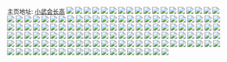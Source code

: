主页地址: [小武会长高](https://weibo.com/u/5337568646) 
![](https://wx4.sinaimg.cn/mw2000/005PdTqSly1h9qj402v90j32c03401kz.jpg) 
![](https://wx4.sinaimg.cn/mw2000/005PdTqSly1h9ocrlpi09j318615atjg.jpg) 
![](https://wx4.sinaimg.cn/mw2000/005PdTqSly1h9ocrmreo1j3340340kjn.jpg) 
![](https://wx4.sinaimg.cn/mw2000/005PdTqSly1h9ocrkwkaij333w340e82.jpg) 
![](https://wx4.sinaimg.cn/mw2000/005PdTqSly1h9ocriwmbgj32a71v3kcd.jpg) 
![](https://wx4.sinaimg.cn/mw2000/005PdTqSly1h9ocro99ppj33402c04qt.jpg) 
![](https://wx4.sinaimg.cn/mw2000/005PdTqSly1h9ocrjwy0rj32c02fbqv5.jpg) 
![](https://wx4.sinaimg.cn/mw2000/005PdTqSly1h9nf8tbk0oj31vh2b5x6q.jpg) 
![](https://wx4.sinaimg.cn/mw2000/005PdTqSly1h9nerykeu4j3340340x6q.jpg) 
![](https://wx4.sinaimg.cn/mw2000/005PdTqSly1h9nerx9mc3j31dv0yuh8m.jpg) 
![](https://wx4.sinaimg.cn/mw2000/005PdTqSly1h9nf8q3zrrj32c02c0kjl.jpg) 
![](https://wx4.sinaimg.cn/mw2000/005PdTqSly1h9jodk5vouj32c0340u0x.jpg) 
![](https://wx4.sinaimg.cn/mw2000/005PdTqSly1h9jodr3u2sj32c03411ky.jpg) 
![](https://wx4.sinaimg.cn/mw2000/005PdTqSly1h9jodqd144j32at29l1fx.jpg) 
![](https://wx4.sinaimg.cn/mw2000/005PdTqSly1h9jodkyjoej31en1ephdm.jpg) 
![](https://wx4.sinaimg.cn/mw2000/005PdTqSly1h9jodpgcllj32s528hu10.jpg) 
![](https://wx4.sinaimg.cn/mw2000/005PdTqSly1h9jodn50v6j324j24jx6p.jpg) 
![](https://wx4.sinaimg.cn/mw2000/005PdTqSly1h9jp7k2oiej321t21tu0y.jpg) 
![](https://wx4.sinaimg.cn/mw2000/005PdTqSly1h9jp7kzwmej32c02hgqv5.jpg) 
![](https://wx4.sinaimg.cn/mw2000/005PdTqSly1h9jp7ew4pnj32hs2s0hdv.jpg) 
![](https://wx4.sinaimg.cn/mw2000/005PdTqSly1h9gcsodnzvj3297307hdv.jpg) 
![](https://wx4.sinaimg.cn/mw2000/005PdTqSly1h9gcsna707j32wx340hdu.jpg) 
![](https://wx4.sinaimg.cn/mw2000/005PdTqSly1h9gcsmb5wyj31o11z5b29.jpg) 
![](https://wx4.sinaimg.cn/mw2000/005PdTqSly1h9gcslkf4jj30p10xoacn.jpg) 
![](https://wx4.sinaimg.cn/mw2000/005PdTqSly1h9f9ap4ijkj31h81v8kjl.jpg) 
![](https://wx4.sinaimg.cn/mw2000/005PdTqSly1h9f9alpfikj32c03404qq.jpg) 
![](https://wx4.sinaimg.cn/mw2000/005PdTqSly1h9f9an8m05j31cc1v7hdt.jpg) 
![](https://wx4.sinaimg.cn/mw2000/005PdTqSly1h8xyi3r5h3j32c02j91kx.jpg) 
![](https://wx4.sinaimg.cn/mw2000/005PdTqSly1h8xyi1z7evj31s51z2ttt.jpg) 
![](https://wx4.sinaimg.cn/mw2000/005PdTqSly1h8xyi105rmj32ac24z4qp.jpg) 
![](https://wx4.sinaimg.cn/mw2000/005PdTqSly1h8u9d7byz6j30u00xgn6p.jpg) 
![](https://wx4.sinaimg.cn/mw2000/005PdTqSly1h8u9d6qolrj30u00vugv9.jpg) 
![](https://wx4.sinaimg.cn/mw2000/005PdTqSly1h8u9d7vgmmj30u00vgwqq.jpg) 
![](https://wx4.sinaimg.cn/mw2000/005PdTqSly1h8u9d6y2cnj30hx0gpmz0.jpg) 
![](https://wx4.sinaimg.cn/mw2000/005PdTqSly1h8u3m7lca6j30tx13ujvw.jpg) 
![](https://wx4.sinaimg.cn/mw2000/005PdTqSly1h8ta4roranj32c0340qv5.jpg) 
![](https://wx4.sinaimg.cn/mw2000/005PdTqSly1h8ta6ky6w1j32b42pje81.jpg) 
![](https://wx4.sinaimg.cn/mw2000/005PdTqSly1h8ta8gqz9hj32ai2fn4qr.jpg) 
![](https://wx4.sinaimg.cn/mw2000/005PdTqSly1h8ta7hb439j31hu1bbtgu.jpg) 
![](https://wx4.sinaimg.cn/mw2000/005PdTqSly1h8ta7gm4vxj32bs2924po.jpg) 
![](https://wx4.sinaimg.cn/mw2000/005PdTqSly1h8ta7inbbfj319917bkda.jpg) 
![](https://wx4.sinaimg.cn/mw2000/005PdTqSly1h8swm66knpj30s80sgn9g.jpg) 
![](https://wx4.sinaimg.cn/mw2000/005PdTqSly1h8ky3fzm95j30wr1z04qp.jpg) 
![](https://wx4.sinaimg.cn/mw2000/005PdTqSly1h8ky3eq34mj31u81snqse.jpg) 
![](https://wx4.sinaimg.cn/mw2000/005PdTqSly1h8ky3dz3ocj31j81k51cp.jpg) 
![](https://wx4.sinaimg.cn/mw2000/005PdTqSly1h8fdl3s3g2j30iw09njso.jpg) 
![](https://wx4.sinaimg.cn/mw2000/005PdTqSly1h8fdl2yn77j325s2emb2b.jpg) 
![](https://wx4.sinaimg.cn/mw2000/005PdTqSly1h8fdlgq4h9j30wr1z0k1a.jpg) 
![](https://wx4.sinaimg.cn/mw2000/005PdTqSly1h8ar0sq5loj3278278u0x.jpg) 
![](https://wx4.sinaimg.cn/mw2000/005PdTqSly1h8ar0sa2z1j310t14snle.jpg) 
![](https://wx4.sinaimg.cn/mw2000/005PdTqSly1h8ar0q73w0j30sb0qx129.jpg) 
![](https://wx4.sinaimg.cn/mw2000/005PdTqSly1h8ar0qncq5j30sg0sgqll.jpg) 
![](https://wx4.sinaimg.cn/mw2000/005PdTqSly1h8ar0qxjimj310a0wzani.jpg) 
![](https://wx4.sinaimg.cn/mw2000/005PdTqSly1h8ar0r89g6j30u00uugri.jpg) 
![](https://wx4.sinaimg.cn/mw2000/005PdTqSly1h866x0fm7yj32bb258x6p.jpg) 
![](https://wx4.sinaimg.cn/mw2000/005PdTqSly1h866wxwbu9j31o0280hdt.jpg) 
![](https://wx4.sinaimg.cn/mw2000/005PdTqSly1h866wyfr3wj312n10vwry.jpg) 
![](https://wx4.sinaimg.cn/mw2000/005PdTqSly1h853vmf5twj31870ugduh.jpg) 
![](https://wx4.sinaimg.cn/mw2000/005PdTqSly1h853v0zo48j31lz1nzk68.jpg) 
![](https://wx4.sinaimg.cn/mw2000/005PdTqSly1h853vmlzpvj30kf0m5tgf.jpg) 
![](https://wx4.sinaimg.cn/mw2000/005PdTqSly1h83vv02xyvj31an0zdash.jpg) 
![](https://wx4.sinaimg.cn/mw2000/005PdTqSly1h83vuy43qrj30wg1esq5k.jpg) 
![](https://wx4.sinaimg.cn/mw2000/005PdTqSly1h83vuyapqdj30wo0k5wg3.jpg) 
![](https://wx4.sinaimg.cn/mw2000/005PdTqSly1h83vuxo4vdj31pj25rkjl.jpg) 
![](https://wx4.sinaimg.cn/mw2000/005PdTqSly1h7y2l8c88ej30wr1z07f2.jpg) 
![](https://wx4.sinaimg.cn/mw2000/005PdTqSly1h7y2lb28dzj30wr1z0duu.jpg) 
![](https://wx4.sinaimg.cn/mw2000/005PdTqSly1h7y2ldi7slj30wr1z04d9.jpg) 
![](https://wx4.sinaimg.cn/mw2000/005PdTqSly1h7y2l6megnj30wr1z0dt9.jpg) 
![](https://wx4.sinaimg.cn/mw2000/005PdTqSly1h7thve1hs3j30wr1z0gzf.jpg) 
![](https://wx4.sinaimg.cn/mw2000/005PdTqSly1h7t2da62h5j30wr1z0k5f.jpg) 
![](https://wx4.sinaimg.cn/mw2000/005PdTqSly1h7s4t20nk5j30ra0gijry.jpg) 
![](https://wx4.sinaimg.cn/mw2000/005PdTqSly1h7s4t1ktwqj32nw2m9b2c.jpg) 
![](https://wx4.sinaimg.cn/mw2000/005PdTqSly1h7owj457n4j30wr1z0h0s.jpg) 
![](https://wx4.sinaimg.cn/mw2000/005PdTqSly1h7owk4rofjj30wr1z0dpm.jpg) 
![](https://wx4.sinaimg.cn/mw2000/005PdTqSly1h7owlc4acmj30wr1z0wr4.jpg) 
![](https://wx4.sinaimg.cn/mw2000/005PdTqSly1h7lhtqwn42j31i81vrx6p.jpg) 
![](https://wx4.sinaimg.cn/mw2000/005PdTqSly1h7lhttgkxtj31m21qf4qq.jpg) 
![](https://wx4.sinaimg.cn/mw2000/005PdTqSly1h7fj5gczzrj32pg1t0tbm.jpg) 
![](https://wx4.sinaimg.cn/mw2000/005PdTqSly1h7fj5p1607j31t02pgahr.jpg) 
![](https://wx4.sinaimg.cn/mw2000/005PdTqSly1h7fj5mmkxzj32pg1t0aiz.jpg) 
![](https://wx4.sinaimg.cn/mw2000/005PdTqSly1h7fj5rfny1j32pg1t04dw.jpg) 
![](https://wx4.sinaimg.cn/mw2000/005PdTqSly1h7fj5tdjzjj32pg1t01kz.jpg) 
![](https://wx4.sinaimg.cn/mw2000/005PdTqSly1h7fj5khtcqj32pg1t0b2c.jpg) 
![](https://wx4.sinaimg.cn/mw2000/005PdTqSly1h7c0f8aw5ij30tk0zgtd2.jpg) 
![](https://wx4.sinaimg.cn/mw2000/005PdTqSly1h78o8foogaj30wr1z0k4s.jpg) 
![](https://wx4.sinaimg.cn/mw2000/005PdTqSly1h77b1vbwpsj30se17ewni.jpg) 
![](https://wx4.sinaimg.cn/mw2000/005PdTqSly1h77b1sxd3nj30qo0k0dhg.jpg) 
![](https://wx4.sinaimg.cn/mw2000/005PdTqSly1h77b1tu69qj30lc0sgn0q.jpg) 
![](https://wx4.sinaimg.cn/mw2000/005PdTqSly1h77b1u1scsj30m80tm3yp.jpg) 
![](https://wx4.sinaimg.cn/mw2000/005PdTqSly1h77b1ufpynj30m80to0w3.jpg) 
![](https://wx4.sinaimg.cn/mw2000/005PdTqSly1h77b1tmetij31400u0dl3.jpg) 
![](https://wx4.sinaimg.cn/mw2000/005PdTqSly1h72sxdinzej30wr172aap.jpg) 
![](https://wx4.sinaimg.cn/mw2000/005PdTqSly1h72sxd7px5j30q00f9q3k.jpg) 
![](https://wx4.sinaimg.cn/mw2000/005PdTqSly1h72eevfcfrj30wr1z0qe1.jpg) 
![](https://wx4.sinaimg.cn/mw2000/005PdTqSly1h72eew48fwj30wr1z0wvg.jpg) 
![](https://wx4.sinaimg.cn/mw2000/005PdTqSly1h72eeurnoyj30wr1z0dtb.jpg) 
![](https://wx4.sinaimg.cn/mw2000/005PdTqSly1h72eewny8wj30wr1z0k3h.jpg) 
![](https://wx4.sinaimg.cn/mw2000/005PdTqSly1h71dej5n81j328t26xdl6.jpg) 
![](https://wx4.sinaimg.cn/mw2000/005PdTqSly1h70mh5hkrkj30qx0lswjn.jpg) 
![](https://wx4.sinaimg.cn/mw2000/005PdTqSly1h70mh3pjbmj30ol0n4tb0.jpg) 
![](https://wx4.sinaimg.cn/mw2000/005PdTqSly1h70mh3fjbhj31o0280wwo.jpg) 
![](https://wx4.sinaimg.cn/mw2000/005PdTqSly1h70mhfcue9j30i00c2gnu.jpg) 
![](https://wx4.sinaimg.cn/mw2000/005PdTqSly1h6v83772mjj31cy0ypdt9.jpg) 
![](https://wx4.sinaimg.cn/mw2000/005PdTqSly1h6v837fmbxj30pp0pmab0.jpg) 
![](https://wx4.sinaimg.cn/mw2000/005PdTqSly1h6v838devpj30wr0hl3yq.jpg) 
![](https://wx4.sinaimg.cn/mw2000/005PdTqSly1h6v85oh8ghj30s30d2jsq.jpg) 
![](https://wx4.sinaimg.cn/mw2000/005PdTqSly1h6v837yxbvj30zj1beq6p.jpg) 
![](https://wx4.sinaimg.cn/mw2000/005PdTqSly1h6tqivqh0zj30wr1z07l8.jpg) 
![](https://wx4.sinaimg.cn/mw2000/005PdTqSly1h6tqiwmps0j30wr1z04fu.jpg) 
![](https://wx4.sinaimg.cn/mw2000/005PdTqSly1h6tqiuprsuj30wr1z0qmr.jpg) 
![](https://wx4.sinaimg.cn/mw2000/005PdTqSly1h6tm873webj30uv15znc3.jpg) 
![](https://wx4.sinaimg.cn/mw2000/005PdTqSly1h6tm88wlf3j30y90qbqed.jpg) 
![](https://wx4.sinaimg.cn/mw2000/005PdTqSly1h6tm88h3k1j30u00u076n.jpg) 
![](https://wx4.sinaimg.cn/mw2000/005PdTqSly1h6sdx8ysruj319017sgvw.jpg) 
![](https://wx4.sinaimg.cn/mw2000/005PdTqSly1h6r71jtt7wj30y60nb0zl.jpg) 
![](https://wx4.sinaimg.cn/mw2000/005PdTqSly1h6r71lb5h3j31ji20oafq.jpg) 
![](https://wx4.sinaimg.cn/mw2000/005PdTqSly1h6r71jglw6j30rh0qgdjj.jpg) 
![](https://wx4.sinaimg.cn/mw2000/005PdTqSly1h6l92mhmb7j30vg104qc0.jpg) 
![](https://wx4.sinaimg.cn/mw2000/005PdTqSly1h6l92ohfdej32a61wwnpd.jpg) 
![](https://wx4.sinaimg.cn/mw2000/005PdTqSly1h6l92pa0jzj30xd0xngrs.jpg) 
![](https://wx4.sinaimg.cn/mw2000/005PdTqSly1h6l92lt68ij31xw1qs7qi.jpg) 
![](https://wx4.sinaimg.cn/mw2000/005PdTqSly1h6gfslphpzj336b246tfa.jpg) 
![](https://wx4.sinaimg.cn/mw2000/005PdTqSly1h5mvptgqg3j31ge1yte81.jpg) 
![](https://wx4.sinaimg.cn/mw2000/005PdTqSly1h5mvpuc6apj30zw13ck5b.jpg) 
![](https://wx4.sinaimg.cn/mw2000/005PdTqSly1h5i2e4v8f1j30u00vsdq1.jpg) 
![](https://wx4.sinaimg.cn/mw2000/005PdTqSly1h5i2e5b51hj30u00w6tg4.jpg) 
![](https://wx4.sinaimg.cn/mw2000/005PdTqSly1h5i2e6hs0pj30u00y015f.jpg) 
![](https://wx4.sinaimg.cn/mw2000/005PdTqSly1h5i2e7kp42j30kc0kg7bx.jpg) 
![](https://wx4.sinaimg.cn/mw2000/005PdTqSly1h5i2e8m0bqj30qx0uijyt.jpg) 
![](https://wx4.sinaimg.cn/mw2000/005PdTqSly1h5i2e9sjujj30tw102ap2.jpg) 
![](https://wx4.sinaimg.cn/mw2000/005PdTqSly1h5i2e46q4mj30u00uowmz.jpg) 
![](https://wx4.sinaimg.cn/mw2000/005PdTqSly1h5i2earye8j30u00vtnbp.jpg) 
![](https://wx4.sinaimg.cn/mw2000/005PdTqSly1h5i2eblap9j30u011ck35.jpg) 
![](https://wx4.sinaimg.cn/mw2000/005PdTqSly1h5ens583skj31x61x67wh.jpg) 
![](https://wx4.sinaimg.cn/mw2000/005PdTqSly1h5ens4jcbsj326m2ob4qp.jpg) 
![](https://wx4.sinaimg.cn/mw2000/005PdTqSly1h5ens66froj32392394qq.jpg) 
![](https://wx4.sinaimg.cn/mw2000/005PdTqSly1h5ens8tc1pj31sc1r3qv5.jpg) 
